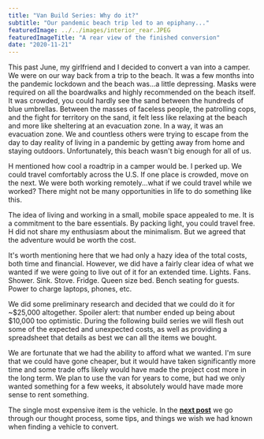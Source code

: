 ```yaml
---
title: "Van Build Series: Why do it?"
subtitle: "Our pandemic beach trip led to an epiphany..."
featuredImage: ../../images/interior_rear.JPEG
featuredImageTitle: "A rear view of the finished conversion"
date: "2020-11-21"
---
```


This past June, my girlfriend and I decided to convert a van into a camper. We were on our way back from a trip to the beach. It was a few months into the pandemic lockdown and the beach was...a little depressing. Masks were required on all the boardwalks and highly recommended on the beach itself. It was crowded, you could hardly see the sand between the hundreds of blue umbrellas. Between the masses of faceless people, the patrolling cops, and the fight for territory on the sand, it felt less like relaxing at the beach and more like sheltering at an evacuation zone. In a way, it was an evacuation zone. We and countless others were trying to escape from the day to day reality of living in a pandemic by getting away from home and staying outdoors. Unfortunately, this beach wasn't big enough for all of us.

H mentioned how cool a roadtrip in a camper would be. I perked up. We could travel comfortably across the U.S. If one place is crowded, move on the next. We were both working remotely...what if we could travel while we worked? There might not be many opportunities in life to do something like this. 

The idea of living and working in a small, mobile space appealed to me. It is a commitment to the bare essentials. By packing light, you could travel free. H did not share my enthusiasm about the minimalism. But we agreed that the adventure would be worth the cost.

It's worth mentioning here that we had only a hazy idea of the total costs, both time and financial. However, we did have a fairly clear idea of what we wanted if we were going to live out of it for an extended time. Lights. Fans. Shower. Sink. Stove. Fridge. Queen size bed. Bench seating for guests. Power to charge laptops, phones, etc.

 We did some preliminary research and decided that we could do it for ~$25,000 altogether. Spoiler alert: that number ended up being about $10,000 too optimistic. During the following build series we will flesh out some of the expected and unexpected costs, as well as providing a spreadsheet that details as best we can all the items we bought.

We are fortunate that we had the ability to afford what we wanted. I'm sure that we could have gone cheaper, but it would have taken significantly more time and some trade offs likely would have made the project cost more in the long term. We plan to use the van for years to come, but had we only wanted something for a few weeks, it absolutely would have made more sense to rent something.

The single most expensive item is the vehicle. In the **[next post](../van-build-vehicle-research/)** we go through our thought process, some tips, and things we wish we had known when finding a vehicle to convert.